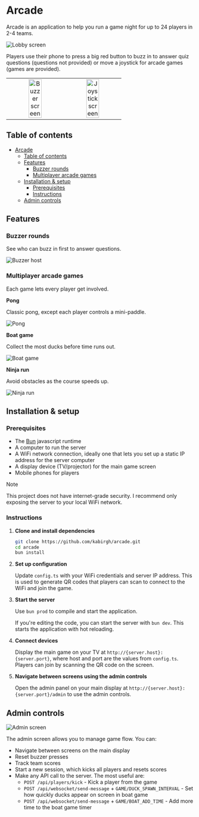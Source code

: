 # Arcade

Arcade is an application to help you run a game night for up to 24 players in 2-4 teams.

<img src="./docs/lobby.png" alt="Lobby screen">

Players use their phone to press a big red button to buzz in to answer quiz questions (questions not provided) or move a joystick for arcade games (games are provided).

<table>
  <tr>
    <td width="50%" align="center"><img src="./docs/buzzer-portrait.png" alt="Buzzer screen" width="50%"></td>
    <td width="50%" align="center"><img src="./docs/joystick-portrait.png" alt="Joystick screen" width="50%"></td>
  </tr>
</table>

## Table of contents
- [Arcade](#arcade)
  - [Table of contents](#table-of-contents)
  - [Features](#features)
    - [Buzzer rounds](#buzzer-rounds)
    - [Multiplayer arcade games](#multiplayer-arcade-games)
  - [Installation \& setup](#installation--setup)
    - [Prerequisites](#prerequisites)
    - [Instructions](#instructions)
  - [Admin controls](#admin-controls)

## Features

### Buzzer rounds
See who can buzz in first to answer questions.

<img src="./docs/buzzer-host.png" alt="Buzzer host">

### Multiplayer arcade games
Each game lets every player get involved.

**Pong**

Classic pong, except each player controls a mini-paddle.

<img src="./docs/pong.png" alt="Pong">

**Boat game**

Collect the most ducks before time runs out.

<img src="./docs/boat.png" alt="Boat game">

**Ninja run**

Avoid obstacles as the course speeds up.

<img src="./docs/ninja.png" alt="Ninja run">


## Installation & setup

### Prerequisites
- The [Bun](https://bun.sh) javascript runtime
- A computer to run the server
- A WiFi network connection, ideally one that lets you set up a static IP address for the server computer
- A display device (TV/projector) for the main game screen
- Mobile phones for players

> [!NOTE]
> This project does not have internet-grade security. I recommend only exposing the server to your local WiFi network.

### Instructions
1. **Clone and install dependencies**

   ```bash
   git clone https://github.com/kabirgh/arcade.git
   cd arcade
   bun install
   ```

1. **Set up configuration**

   Update `config.ts` with your WiFi credentials and server IP address. This is used to generate QR codes that players can scan to connect to the WiFi and join the game.

1. **Start the server**

   Use `bun prod` to compile and start the application.

   If you're editing the code, you can start the server with `bun dev`. This starts the application with hot reloading.

1. **Connect devices**

   Display the main game on your TV at `http://{server.host}:{server.port}`, where host and port are the values from `config.ts`. Players can join by scanning the QR code on the screen.

1. **Navigate between screens using the admin controls**

   Open the admin panel on your main display at `http://{server.host}:{server.port}/admin` to use the admin controls.

## Admin controls

<img src="./docs/admin.png" alt="Admin screen">

The admin screen allows you to manage game flow. You can:
- Navigate between screens on the main display
- Reset buzzer presses
- Track team scores
- Start a new session, which kicks all players and resets scores
- Make any API call to the server. The most useful are:
  - `POST /api/players/kick` - Kick a player from the game
  - `POST /api/websocket/send-message` + `GAME/DUCK_SPAWN_INTERVAL` - Set how quickly ducks appear on screen in boat game
  - `POST /api/websocket/send-message` + `GAME/BOAT_ADD_TIME` - Add more time to the boat game timer
